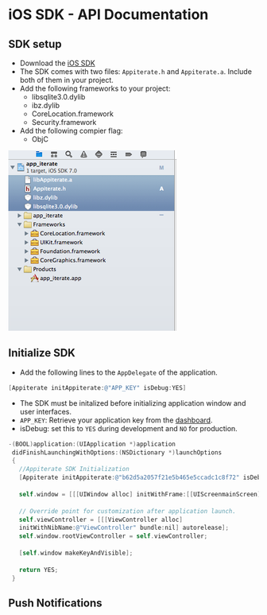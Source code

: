 # iOS SDK - API Documentation

## SDK setup

* Download the [iOS SDK](http://appiterate.com/ios/latest)
* The SDK comes with two files: `Appiterate.h` and `Appiterate.a`. Include both of them in your project.
* Add the following frameworks to your project:
    * libsqlite3.0.dylib
    * ibz.dylib
    * CoreLocation.framework
    * Security.framework
* Add the following compier flag:
    * ObjC

![alt text](img/ios-project.png "ios-project")

## Initialize SDK

* Add the following lines to the `AppDelegate` of the application.

```objective-c
[Appiterate initAppiterate:@"APP_KEY" isDebug:YES]
```

* The SDK must be initalized before initializing application window and user interfaces.
* `APP_KEY`: Retrieve your application key from the
<a href="http://dashboard.appiterate.com" target="_blank">dashboard</a>.
* isDebug: set this to `YES` during development and `NO` for production.

```objective-c
-(BOOL)application:(UIApplication *)application
 didFinishLaunchingWithOptions:(NSDictionary *)launchOptions
 {
   //Appiterate SDK Initialization
   [Appiterate initAppiterate:@"b62d5a2057f21e5b465e5ccadc1c8f72" isDebug:YES];

   self.window = [[[UIWindow alloc] initWithFrame:[[UIScreenmainScreen] bounds]]autorelease];

   // Override point for customization after application launch.
   self.viewController = [[[ViewController alloc]
   initWithNibName:@"ViewController" bundle:nil] autorelease];
   self.window.rootViewController = self.viewController;

   [self.window makeKeyAndVisible];

   return YES;
 }
```

## Push Notifications